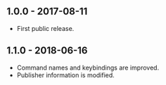 
## 1.0.0 - 2017-08-11
- First public release.

## 1.1.0 - 2018-06-16
- Command names and keybindings are improved.
- Publisher information is modified.
